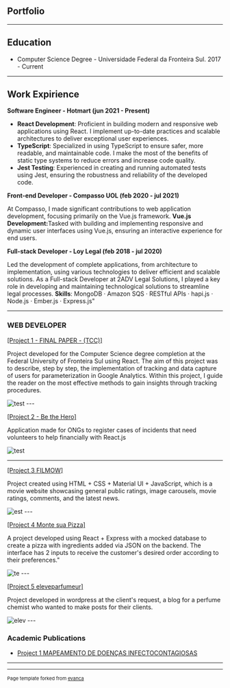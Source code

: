 ## Portfolio

---
## Education

<ul>
  <li>Computer Science Degree - Universidade Federal da Fronteira Sul. 2017 - Current</li>
</ul>

---
## Work Expirience

<b>Software Engineer - Hotmart (jun 2021 - Present)</b>

<ul>
<li><b>React Development</b>: Proficient in building modern and responsive web applications using React. I implement up-to-date practices and scalable architectures to deliver exceptional user experiences.</li>

<li><b>TypeScript</b>: Specialized in using TypeScript to ensure safer, more readable, and maintainable code. I make the most of the benefits of static type systems to reduce errors and increase code quality.</li>

<li><b>Jest Testing</b>: Experienced in creating and running automated tests using Jest, ensuring the robustness and reliability of the developed code.</li>
</ul>


<b>Front-end Developer - Compasso UOL (feb 2020 - jul 2021)</b>

At Compasso, I made significant contributions to web application development, focusing primarily on the Vue.js framework.
<b>Vue.js Development:</b>Tasked with building and implementing responsive and dynamic user interfaces using Vue.js, ensuring an interactive experience for end users.


<b>Full-stack Developer - Loy Legal (feb 2018 - jul 2020)</b>

Led the development of complete applications, from architecture to implementation, using various technologies to deliver efficient and scalable solutions. As a Full-stack Developer at 2ADV Legal Solutions, I played a key role in developing and maintaining technological solutions to streamline legal processes.
<b>Skills</b>: MongoDB · Amazon SQS · RESTful APIs · hapi.js · Node.js · Ember.js · Express.js"


---
### WEB DEVELOPER 

<a href="https://github.com/tiodospc/TCC2-Final">[Project 1 - FINAL PAPER - (TCC)]</a>

Project developed for the Computer Science degree completion at the Federal University of Fronteira Sul using React. The aim of this project was to describe, step by step, the implementation of tracking and data capture of users for parameterization in Google Analytics. Within this project, I guide the reader on the most effective methods to gain insights through tracking procedures.

<img src="https://github.com/tiodospc/portfolio/assets/31110504/5efe7b36-ccf9-4167-ae7b-ef32f23fe283" alt='test' />
---

<a href="https://github.com/tiodospc/TCC2-Final">[Project 2 - Be the Hero]</a>

Application made for ONGs to register cases of incidents that need volunteers to help financially with React.js

<img src="https://github.com/tiodospc/portfolio/assets/31110504/0baa137e-5190-4ed0-a87b-7706d6fb3248" alt='test' />

---

<a href='https://github.com/tiodospc/Filmow-Projeto-Prog2'>[Project 3 FILMOW]</a>

Project created using HTML + CSS + Material UI + JavaScript, which is a movie website showcasing general public ratings, image carousels, movie ratings, comments, and the latest news.

<img src='https://github.com/tiodospc/portfolio/assets/31110504/1b51ca4c-a4dd-471a-8633-0c2fb69d231f' alt='est' />
---

<a href='https://github.com/tiodospc/monte-suapizza'>[Project 4 Monte sua Pizza]</a>

A project developed using React + Express with a mocked database to create a pizza with ingredients added via JSON on the backend. The interface has 2 inputs to receive the customer's desired order according to their preferences."

<img src='https://github.com/tiodospc/portfolio/assets/31110504/3b3c34ba-0e64-456b-a912-2b2a655971ce' alt='te' />
---

<a href='https://eleveparfumeur.com/'>[Project 5 eleveparfumeur]</a>

Project developed in wordpress at the client's request, a blog for a perfume chemist who wanted to make posts for their clients.

<img src='https://github.com/tiodospc/portfolio/assets/31110504/cc7eaa4d-aca5-4466-a30c-2cce5e8bca72' alt='elev'/>
---

### Academic Publications

- [Project 1 MAPEAMENTO DE DOENÇAS INFECTOCONTAGIOSAS](https://portaleventos.uffs.edu.br/index.php/SEPE-UFFS/article/view/9406/6622)

---

---
<p style="font-size:11px">Page template forked from <a href="https://github.com/evanca/quick-portfolio">evanca</a></p>
<!-- Remove above link if you don't want to attibute -->
